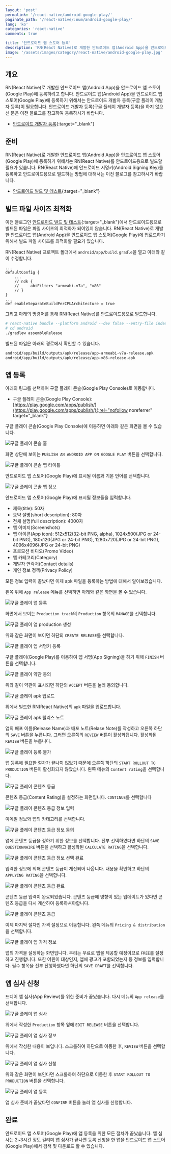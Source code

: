 ```yaml
---
layout: 'post'
permalink: '/react-native/android-google-play/'
paginate_path: '/react-native/:num/android-google-play/'
lang: 'ko'
categories: 'react-native'
comments: true

title: '안드로이드 앱 스토어 등록'
description: 'RN(React Native)로 개발한 안드로이드 앱(Android App)을 안드로이드 앱 스토어(Google Play)에 등록해 봅시다.'
image: '/assets/images/category/react-native/android-google-play.jpg'
---
```



## 개요
RN(React Native)로 개발한 안드로이드 앱(Android App)을 안드로이드 앱 스토어(Google Play)에 등록하려고 합니다. 안드로이드 앱(Android App)을 안드로이드 앱 스토어(Google Play)에 등록하기 위해서는 안드로이드 개발자 등록(구글 플레이 개발자 등록)이 필요합니다. 안드로이드 개발자 등록(구글 플레이 개발자 등록)을 하지 않으신 분은 이전 블로그를 참고하여 등록하시기 바랍니다.

- [안드로이드 개발자 등록]({{site.url}}/{{page.categories}}/android-enroll-google-play-developer/){:target="_blank"}

## 준비
RN(React Native)로 개발한 안드로이드 앱(Android App)을 안드로이드 앱 스토어(Google Play)에 등록하기 위해서는 RN(React Native)를 안드로이드용으로 빌드할 필요가 있습니다. RN(React Native)에 안드로이드 서명키(Android Signing Key)를 등록하고 안드로이드용으로 빌드하는 방법에 대해서는 이전 블로그를 참고하시기 바랍니다.

- [안드로이드 빌드 및 테스트]({{site.url}}/{{page.categories}}/android-running-on-device/){:target="_blank"}

## 빌드 파일 사이즈 최적화
이전 블로그인 [안드로이드 빌드 및 테스트]({{site.url}}/{{page.categories}}/android-running-on-device/){:target="_blank"}에서 안드로이드용으로 빌드된 파일은 파일 사이즈의 최적화가 되어있지 않습니다. RN(React Native)로 개발한 안드로이드 앱(Android App)을 안드로이드 앱 스토어(Google Play)에 업로드하기 위해서 빌드 파일 사이즈를 최적화할 필요가 있습니다.

RN(React Native) 프로젝트 폴더에서 ```android/app/build.gradle```을 열고 아래와 같이 수정합니다.

```
...
defaultConfig {
    ...
    // ndk {
    //     abiFilters "armeabi-v7a", "x86"
    // }
}
...
def enableSeparateBuildPerCPUArchitecture = true
```

그리고 아래의 명령어를 통해 RN(React Native)를 안드로이드용으로 빌드합니다.

```bash
# react-native bundle --platform android --dev false --entry-file index.js --bundle-output android/app/src/main/assets/index.android.bundle
# cd android
./gradlew assembleRelease
```

빌드된 파일은 아래의 경로에서 확인할 수 있습니다.

```bash
android/app/build/outputs/apk/release/app-armeabi-v7a-release.apk
android/app/build/outputs/apk/release/app-x86-release.apk
```

## 앱 등록
아래의 링크를 선택하여 구글 플레이 콘솔(Google Play Console)로 이동합니다.

- 구글 플레이 콘솔(Google Play Console): [https://play.google.com/apps/publish/](https://play.google.com/apps/publish/){:rel="nofollow noreferrer" target="_blank"}

구글 플레이 콘솔(Google Play Console)에 이동하면 아래와 같은 화면을 볼 수 있습니다.

![구글 플레이 콘솔 홈](/assets/images/category/react-native/android-google-play/google-play-console-home.png)

화면 상단에 보이는 ```PUBLISH AN ANDROID APP ON GOOGLE PLAY``` 버튼을 선택합니다.

![구글 플레이 콘솔 앱 타이틀](/assets/images/category/react-native/android-google-play/app-title.png)

안드로이드 앱 스토어(Google Play)에 표시될 이름과 기본 언어를 선택합니다.

![구글 플레이 콘솔 앱 정보](/assets/images/category/react-native/android-google-play/app-info.png)

안드로이드 앱 스토어(Google Play)에 표시될 정보들을 입력합니다.

- 제목(title): 50자
- 요약 설명(short description): 80자
- 전체 설명(full description): 4000자
- 앱 이미지(Screenshots)
- 앱 아이콘(App icon): 512x512(32-bit PNG, alpha), 1024x500(JPG or 24-bit PNG), 180x120(JPG or 24-bit PNG), 1280x720(JPG or 24-bit PNG), 4096x4096(JPG or 24-bit PNG)
- 프로모션 비디오(Promo Video)
- 앱 카테고리(Category)
- 개발자 연락처(Contact details)
- 개인 정보 정책(Privacy Policy)

모든 정보 입력이 끝났다면 이제 apk 파일을 등록하는 방법에 대해서 알아보겠습니다.

왼쪽 위에 ```App release``` 메뉴를 선택하면 아래와 같은 화면을 볼 수 있습니다.

![구글 플레이 앱 등록](/assets/images/category/react-native/android-google-play/app-register.png)

화면에서 보이는 ```Production track```의 ```Production``` 항목의 ```MANAGE```를 선택합니다.

![구글 플레이 앱 production 생성](/assets/images/category/react-native/android-google-play/app-production.png)

위와 같은 화면이 보이면 하단의 ```CREATE RELEASE```를 선택합니다.

![구글 플레이 앱 서명키 등록](/assets/images/category/react-native/android-google-play/register-signing-key.png)

구글 플레이(Google Play)를 이용하여 앱 서명(App Signing)을 하기 위해 ```FINISH``` 버튼을 선택합니다.

![구글 플레이 약관 동의](/assets/images/category/react-native/android-google-play/accept-agreement.png)

위와 같이 약관이 표시되면 하단의 ```ACCEPT``` 버튼을 눌러 동의합니다.

![구글 플레이 apk 업로드](/assets/images/category/react-native/android-google-play/app_apk.png)

위에서 빌드한 RN(React Native)의 ```apk``` 파일을 업로드합니다.

![구글 플레이 apk 릴리스 노트](/assets/images/category/react-native/android-google-play/app_release_note.png)

앱의 배포 이름(Release Name)과 배포 노트(Relase Note)를 작성하고 오른쪽 하단의 ```SAVE``` 버튼을 누릅니다. 그러면 오른쪽의 ```REVIEW``` 버튼이 활성화됩니다. 활성화된 ```REVIEW``` 버튼을 누릅니다.

![구글 플레이 등록 불가](/assets/images/category/react-native/android-google-play/not_yet.png)

앱 등록에 필요한 절차가 끝나지 않았기 때문에 오른쪽 하단의 ```START ROLLOUT TO PRODUCTION``` 버튼이 활성화되지 않았습니다. 왼쪽 메뉴의 ```Content rating```을 선택합니다.

![구글 플레이 콘텐츠 등급](/assets/images/category/react-native/android-google-play/app_content_rating.png)

콘텐츠 등급(Content Rating)을 설정하는 화면입니다. ```CONTINUE```를 선택합니다

![구글 플레이 콘텐츠 등급 정보 입력](/assets/images/category/react-native/android-google-play/app_content_rating_insert_info.png)

이메일 정보와 앱의 카테고리를 선택합니다.

![구글 플레이 콘텐츠 등급 정보 동의](/assets/images/category/react-native/android-google-play/app_content_rating_agreement.png)

앱에 콘텐츠 등급을 정하기 위한 정보를 선택합니다. 전부 선택하였다면 하단의 ```SAVE QUESTIONNAIRE``` 버튼을 선택하고 활성화된 ```CALCULATE RATING```을 선택합니다.

![구글 플레이 콘텐츠 등급 정보 선택 완료](/assets/images/category/react-native/android-google-play/app_content_rating_completed.png)

입력한 정보에 의해 콘텐츠 등급이 계산되어 나옵니다. 내용을 확인하고 하단의 ```APPLYING RATING```을 선택합니다.

![구글 플레이 콘텐츠 등급 완료](/assets/images/category/react-native/android-google-play/calculated_content_rating.png)

콘텐츠 등급 입력이 완료되었습니다. 콘텐츠 등급에 영향이 있는 업데이트가 있다면 콘텐츠 등급을 다시 계산하여 등록하셔야합니다.

![구글 플레이 콘텐츠 등급](/assets/images/category/react-native/android-google-play/content_rating.png)

이제 마지막 절차인 가격 설정으로 이동합니다. 왼쪽 메뉴의 ```Pricing & distribution```을 선택합니다.

![구글 플레이 앱 가격 정보](/assets/images/category/react-native/android-google-play/app_price_info.png)

앱의 가격을 설정하는 화면입니다. 우리는 무료로 앱을 제공할 예정이므로 ```FREE```를 설정하고 진행합니다. 또한 어린이 대상인지, 앱에 광고가 포함되었는지 등 정보를 입력합니다. 필수 항목을 전부 진행하였다면 하단의 ```SAVE DRAFT```를 선택합니다.

## 앱 심사 신청
드디어 앱 심사(App Review)를 위한 준비가 끝났습니다. 다시 메뉴의 ```App release```를 선택합니다.

![구글 플레이 앱 심사](/assets/images/category/react-native/android-google-play/app_review.png)

위에서 작성한 ```Production``` 항목 옆에 ```EDIT RELEASE``` 버튼을 선택합니다.

![구글 플레이 앱 심사 정보](/assets/images/category/react-native/android-google-play/app_review_info.png)

위에서 작성한 내용이 보입니다. 스크롤하여 하단으로 이동한 후, ```REVIEW``` 버튼을 선택합니다.

![구글 플레이 앱 심사 신청](/assets/images/category/react-native/android-google-play/apply_app_review_info.png)

위와 같은 화면이 보인다면 스크롤하여 하단으로 이동한 후 ```START ROLLOUT TO PRODUCTION``` 버튼을 선택합니다.

![구글 플레이 앱 등록](/assets/images/category/react-native/android-google-play/register_app.png)

앱 심사 준비가 끝났다면 ```CONFIRM``` 버튼을 눌러 앱 심사를 신청합니다.

## 완료
안드로이드 앱 스토어(Google Play)에 앱 등록을 위한 모든 절차가 끝났습니다. 앱 심사는 2~3시간 정도 걸리며 앱 심사가 끝나면 등록 신청을 한 앱을 안드로이드 앱 스토어(Google Play)에서 검색 및 다운로드 할 수 있습니다.